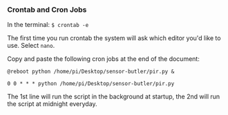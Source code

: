 ### Crontab and Cron Jobs

In the terminal:
```$ crontab -e```

The first time you run crontab the system will ask which editor you'd like to use.
Select ```nano```.

Copy and paste the following cron jobs at the end of the document:
```
@reboot python /home/pi/Desktop/sensor-butler/pir.py &

0 0 * * * python /home/pi/Desktop/sensor-butler/pir.py
```

The 1st line will run the script in the background at startup, the 2nd will run the script at midnight everyday.

